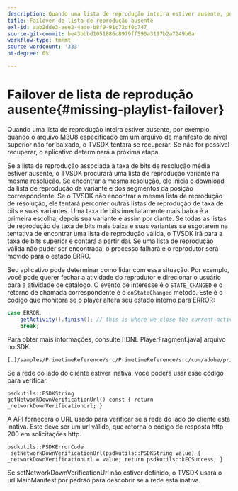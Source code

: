 ```yaml
---
description: Quando uma lista de reprodução inteira estiver ausente, por exemplo, quando o arquivo M3U8 especificado em um arquivo de manifesto de nível superior não for baixado, o TVSDK tentará se recuperar. Se não for possível recuperar, o aplicativo determinará a próxima etapa.
title: Failover de lista de reprodução ausente
exl-id: aab2dde3-aee2-4ade-b8f9-91c72df0c747
source-git-commit: be43bbbd1051886c8979ff590a3197b2a7249b6a
workflow-type: tm+mt
source-wordcount: '333'
ht-degree: 0%

---
```


# Failover de lista de reprodução ausente{#missing-playlist-failover}

Quando uma lista de reprodução inteira estiver ausente, por exemplo, quando o arquivo M3U8 especificado em um arquivo de manifesto de nível superior não for baixado, o TVSDK tentará se recuperar. Se não for possível recuperar, o aplicativo determinará a próxima etapa.

Se a lista de reprodução associada à taxa de bits de resolução média estiver ausente, o TVSDK procurará uma lista de reprodução variante na mesma resolução. Se encontrar a mesma resolução, ele inicia o download da lista de reprodução da variante e dos segmentos da posição correspondente. Se o TVSDK não encontrar a mesma lista de reprodução de resolução, ele tentará percorrer outras listas de reprodução de taxa de bits e suas variantes. Uma taxa de bits imediatamente mais baixa é a primeira escolha, depois sua variante e assim por diante. Se todas as listas de reprodução de taxa de bits mais baixa e suas variantes se esgotarem na tentativa de encontrar uma lista de reprodução válida, o TVSDK irá para a taxa de bits superior e contará a partir daí. Se uma lista de reprodução válida não puder ser encontrada, o processo falhará e o reprodutor será movido para o estado ERRO.

Seu aplicativo pode determinar como lidar com essa situação. Por exemplo, você pode querer fechar a atividade do reprodutor e direcionar o usuário para a atividade de catálogo. O evento de interesse é o `STATE_CHANGED` e o retorno de chamada correspondente é o `onStateChanged` método. Este é o código que monitora se o player altera seu estado interno para ERROR:

```java
case ERROR: 
    getActivity().finish(); // this is where we close the current activity (the Player activity) 
    break;
```

Para obter mais informações, consulte [!DNL PlayerFragment.java] arquivo no SDK:

```
[…]/samples/PrimetimeReference/src/PrimetimeReference/src/com/adobe/primetime/reference/ui/player/
```

Se a rede do lado do cliente estiver inativa, você poderá usar esse código para verificar.

```
psdkutils::PSDKString 
getNetworkDownVerificationUrl() const { return 
_networkDownVerificationUrl; }
```

A API fornecerá o URL usado para verificar se a rede do lado do cliente está inativa. Este deve ser um url válido, que retorna o código de resposta http 200 em solicitações http.

```
psdkutils::PSDKErrorCode 
 setNetworkDownVerificationUrl(psdkutils::PSDKString value) {  
_networkDownVerificationUrl = value; return psdkutils::kECSuccess; }
```

Se setNetworkDownVerificationUrl não estiver definido, o TVSDK usará o url MainManifest por padrão para descobrir se a rede está inativa.
